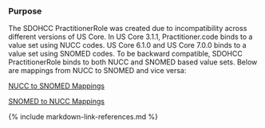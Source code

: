 ### Purpose

The SDOHCC PractitionerRole was created due to incompatibility across different versions of US Core. In US Core 3.1.1, Practitioner.code binds to a value set using NUCC codes. US Core 6.1.0 and US Core 7.0.0 binds to a value set using SNOMED codes. To be backward compatible, SDOHCC PractitionerRole binds to both NUCC and SNOMED based value sets. Below are mappings from NUCC to SNOMED and vice versa:

[NUCC to SNOMED Mappings](http://hl7.org/fhir/us/davinci-hrex/ConceptMap/NUCC-CareTeamMemberFunction)

[SNOMED to NUCC Mappings](http://hl7.org/fhir/us/davinci-hrex/ConceptMap/CareTeamMember-NUCCFunction)

{% include markdown-link-references.md %}